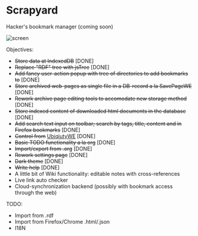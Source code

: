 # Scrapyard

Hacker's bookmark manager (coming soon)

![screen](/media/screen.gif?raw=true)

Objectives:

* ~~Store data at IndexedDB~~ [DONE]
* ~~Replace "RDF" tree with jsTree~~ [DONE]
* ~~Add fancy user-action popup with tree of directories to add bookmarks to~~ [DONE]
* ~~Store archived web-pages as single file in a DB-record a la SavePageWE~~ [DONE]
* ~~Rework archive page editing tools to accomodate new storage method~~ [DONE]
* ~~Store indexed content of downloaded html documents in the database~~ [DONE]
* ~~Add search text input on toolbar; search by tags, title, content and in Firefox bookmarks~~ [DONE]
* ~~Control from~~ [UbiqiutyWE](https://gchristensen.github.io/ubiquitywe/) [DONE]
* ~~Basic TODO functionality a la org~~ [DONE]
* ~~Import/export from .org~~ [DONE]
* ~~Rework settings page~~ [DONE]
* ~~Dark theme~~ [DONE]
* ~~Write help~~ [DONE]
* A little bit of Wiki functionality: editable notes with cross-references
* Live link auto checker
* Cloud-synchronization backend (possibly with bookmark access through the web)


TODO: 

* Import from .rdf
* Import from Firefox/Chrome .html/.json
* I18N
